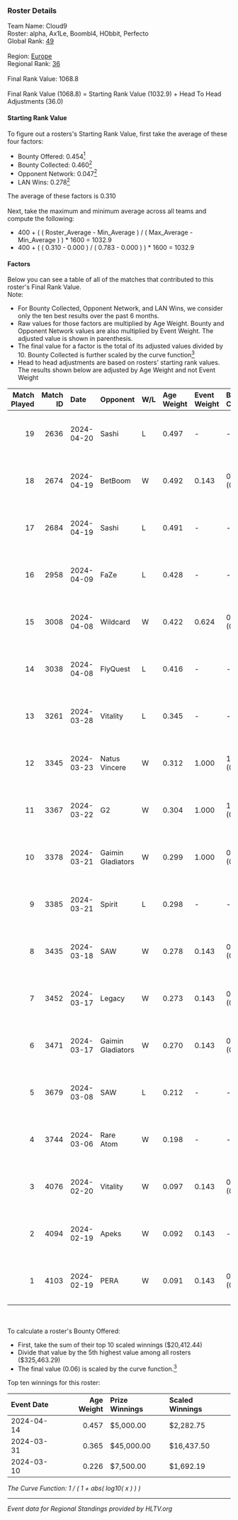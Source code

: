 ### Roster Details<br />
Team Name: Cloud9<br />
Roster: alpha, Ax1Le, Boombl4, HObbit, Perfecto<br />
Global Rank: [49](../standings_global.md)<br />
<br />
Region: [Europe]( ../standings_europe.md)<br />
Regional Rank: [36]( ../standings_europe.md)<br />
<br />
Final Rank Value:  1068.8<br />
<br />
Final Rank Value (1068.8) = Starting Rank Value (1032.9) + Head To Head Adjustments (36.0)<br />

#### Starting Rank Value<br />
To figure out a rosters's Starting Rank Value, first take the average of these four factors:<br />
- Bounty Offered: 0.454[<sup>1</sup>](#table2)
- Bounty Collected: 0.460[<sup>2</sup>](#table1)
- Opponent Network: 0.047[<sup>2</sup>](#table1)
- LAN Wins: 0.278[<sup>2</sup>](#table1)

The average of these factors is 0.310<br />
<br />
Next, take the maximum and minimum average across all teams and compute the following:<br />
- 400 + ( ( Roster_Average - Min_Average ) / ( Max_Average - Min_Average ) ) * 1600 = 1032.9
- 400 + ( ( 0.310 - 0.000 ) / ( 0.783 - 0.000 ) ) * 1600 = 1032.9


#### Factors<br />
Below you can see a table of all of the matches that contributed to this roster's Final Rank Value.<br />
Note:<br />

- For Bounty Collected, Opponent Network, and LAN Wins, we consider only the ten best results over the past 6 months.
- Raw values for those factors are multiplied by Age Weight. Bounty and Opponent Network values are also multiplied by Event Weight. The adjusted value is shown in parenthesis.
- The final value for a factor is the total of its adjusted values divided by 10. Bounty Collected is further scaled by the curve function[<sup>3</sup>](#curveFunction)
- Head to head adjustments are based on rosters' starting rank values. The results shown below are adjusted by Age Weight and not Event Weight
<span id="table1"></span><br />


| Match Played | Match ID | Date       | Opponent          | W/L | Age Weight | Event Weight | Bounty Collected | Opponent Network | LAN Wins  | H2H Adj. | Roster                                       |
| -: | -: | :- | :- | :- | :- | :- | :- | :- | :- | -: | :- |
|           19 |     2636 | 2024-04-20 | Sashi             | L   | 0.497      | -            | -                | -                | -         |    -6.54 | alpha, Ax1Le, Boombl4, HObbit, Perfecto      |
|           18 |     2674 | 2024-04-19 | BetBoom           | W   | 0.492      | 0.143        | 0.252 (0.018)    | 0.543 (0.038)    | -         |    13.49 | alpha, Ax1Le, Boombl4, HObbit, Perfecto      |
|           17 |     2684 | 2024-04-19 | Sashi             | L   | 0.491      | -            | -                | -                | -         |    -6.43 | alpha, Ax1Le, Boombl4, HObbit, Perfecto      |
|           16 |     2958 | 2024-04-09 | FaZe              | L   | 0.428      | -            | -                | -                | -         |    -0.39 | Ax1Le, Boombl4, electroNic, HObbit, Perfecto |
|           15 |     3008 | 2024-04-08 | Wildcard          | W   | 0.422      | 0.624        | 0.006 (0.001)    | -                | 1 (0.422) |     0.72 | Ax1Le, Boombl4, electroNic, HObbit, Perfecto |
|           14 |     3038 | 2024-04-08 | FlyQuest          | L   | 0.416      | -            | -                | -                | -         |    -4.90 | Ax1Le, Boombl4, electroNic, HObbit, Perfecto |
|           13 |     3261 | 2024-03-28 | Vitality          | L   | 0.345      | -            | -                | -                | -         |    -0.14 | Ax1Le, Boombl4, electroNic, HObbit, Perfecto |
|           12 |     3345 | 2024-03-23 | Natus Vincere     | W   | 0.312      | 1.000        | 1.000 (0.312)    | 0.331 (0.103)    | 1 (0.312) |     9.78 | Ax1Le, Boombl4, electroNic, HObbit, Perfecto |
|           11 |     3367 | 2024-03-22 | G2                | W   | 0.304      | 1.000        | 1.000 (0.304)    | 0.498 (0.151)    | 1 (0.304) |     9.51 | Ax1Le, Boombl4, electroNic, HObbit, Perfecto |
|           10 |     3378 | 2024-03-21 | Gaimin Gladiators | W   | 0.299      | 1.000        | 0.038 (0.011)    | 0.353 (0.105)    | 1 (0.299) |     3.97 | Ax1Le, Boombl4, electroNic, HObbit, Perfecto |
|            9 |     3385 | 2024-03-21 | Spirit            | L   | 0.298      | -            | -                | -                | -         |    -0.08 | Ax1Le, Boombl4, electroNic, HObbit, Perfecto |
|            8 |     3435 | 2024-03-18 | SAW               | W   | 0.278      | 0.143        | 0.106 (0.004)    | 0.541 (0.021)    | 1 (0.278) |     5.99 | Ax1Le, Boombl4, electroNic, HObbit, Perfecto |
|            7 |     3452 | 2024-03-17 | Legacy            | W   | 0.273      | 0.143        | 0.122 (0.005)    | 0.642 (0.025)    | 1 (0.273) |     4.17 | Ax1Le, Boombl4, electroNic, HObbit, Perfecto |
|            6 |     3471 | 2024-03-17 | Gaimin Gladiators | W   | 0.270      | 0.143        | 0.038 (0.001)    | 0.353 (0.014)    | 1 (0.270) |     3.55 | Ax1Le, Boombl4, electroNic, HObbit, Perfecto |
|            5 |     3679 | 2024-03-08 | SAW               | L   | 0.212      | -            | -                | -                | -         |    -2.13 | Ax1Le, Boombl4, electroNic, HObbit, Perfecto |
|            4 |     3744 | 2024-03-06 | Rare Atom         | W   | 0.198      | -            | -                | -                | -         |     0.38 | Ax1Le, Boombl4, electroNic, HObbit, Perfecto |
|            3 |     4076 | 2024-02-20 | Vitality          | W   | 0.097      | 0.143        | 0.649 (0.009)    | 0.383 (0.005)    | 1 (0.097) |     3.03 | Ax1Le, Boombl4, electroNic, HObbit, Perfecto |
|            2 |     4094 | 2024-02-19 | Apeks             | W   | 0.092      | 0.143        | -                | 0.168 (0.002)    | 1 (0.092) |     0.95 | Ax1Le, Boombl4, electroNic, HObbit, Perfecto |
|            1 |     4103 | 2024-02-19 | PERA              | W   | 0.091      | 0.143        | 0.048 (0.001)    | 0.453 (0.006)    | 1 (0.091) |     1.02 | Ax1Le, Boombl4, electroNic, HObbit, Perfecto |

<br />
<span id="table2"></span><br />
To calculate a roster's Bounty Offered:<br />

- First, take the sum of their top 10 scaled winnings ($20,412.44)
- Divide that value by the 5th highest value among all rosters ($325,463.29)
- The final value (0.06) is scaled by the curve function.[<sup>3</sup>](#curveFunction)

Top ten winnings for this roster:<br />

| Event Date | Age Weight | Prize Winnings | Scaled Winnings |
| :- | -: | :- | :- |
| 2024-04-14 |      0.457 | $5,000.00      | $2,282.75       |
| 2024-03-31 |      0.365 | $45,000.00     | $16,437.50      |
| 2024-03-10 |      0.226 | $7,500.00      | $1,692.19       |


<span id="curveFunction"></span>_The Curve Function: 1 / ( 1 + abs( log10( x ) ) )_<br />

---
_Event data for Regional Standings provided by HLTV.org_<br />
